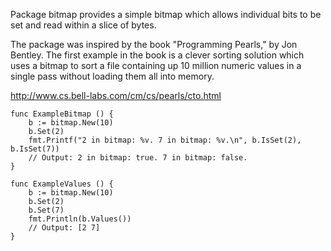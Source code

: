 Package bitmap provides a simple bitmap which allows individual bits to be set and read within a slice of bytes.

The package was inspired by the book "Programming Pearls," by Jon Bentley. The
first example in the book is a clever sorting solution which uses a bitmap to
sort a file containing up 10 million numeric values in a single pass without
loading them all into memory. 

http://www.cs.bell-labs.com/cm/cs/pearls/cto.html

```
func ExampleBitmap () {
    b := bitmap.New(10)
    b.Set(2)
    fmt.Printf("2 in bitmap: %v. 7 in bitmap: %v.\n", b.IsSet(2), b.IsSet(7))
    // Output: 2 in bitmap: true. 7 in bitmap: false.
}

func ExampleValues () {
    b := bitmap.New(10)
    b.Set(2)
    b.Set(7)
    fmt.Println(b.Values())
    // Output: [2 7]
}
```
